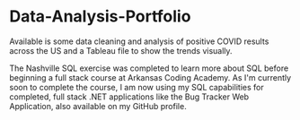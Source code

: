 # Data-Analysis-Portfolio

Available is some data cleaning and analysis of positive COVID results across the US and a Tableau file to show the trends visually.

The Nashville SQL exercise was completed to learn more about SQL before beginning a full stack course at Arkansas Coding Academy. As I'm currently soon to complete the course, I am now using my SQL capabilities for completed, full stack .NET applications like the Bug Tracker Web Application, also available on my GitHub profile.
